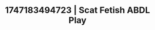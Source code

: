 ---
categories:
- Curvy goddess
- Natural curves
- Glory hole
- Full-body chills
- Midnight surrender
image: /assets/images/1747183494723.jpg
layout: post
seo:
  description: Featured content with premium ABDL Play, Scat Fetish. HD images available.
  keywords: ABDL Play, Scat Fetish
  og_image: /assets/images/1747183494723.jpg
  schema_type: VisualArtwork
tags:
- ABDL Play
- Scat Fetish
- '#1747183494723'
title: 1747183494723 | Scat Fetish ABDL Play
---